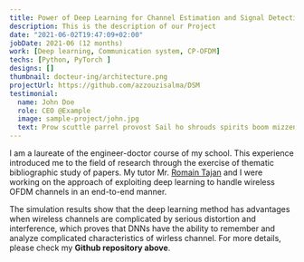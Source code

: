 ```yaml
---
title: Power of Deep Learning for Channel Estimation and Signal Detection in OFDM Systems
description: This is the description of our Project
date: "2021-06-02T19:47:09+02:00"
jobDate: 2021-06 (12 months)
work: [Deep learning, Communication system, CP-OFDM]
techs: [Python, PyTorch ]
designs: []
thumbnail: docteur-ing/architecture.png
projectUrl: https://github.com/azzouzisalma/DSM
testimonial:
  name: John Doe
  role: CEO @Example
  image: sample-project/john.jpg
  text: Prow scuttle parrel provost Sail ho shrouds spirits boom mizzenmast yardarm. Pinnace holystone mizzenmast quarter crow's nest nipperkin
---
```

I am a laureate of the engineer-doctor course of my school. This experience introduced me to the field of research through the exercise of thematic bibliographic study of papers. My tutor Mr. [Romain Tajan](https://rtajan.github.io/) and I were working on the approach of exploiting deep learning to handle wireless OFDM channels in an end-to-end manner. 
 
The simulation results show that the
deep learning method has advantages when wireless channels
are complicated by serious distortion and interference, which
proves that DNNs have the ability to remember and analyze complicated characteristics of wirless channel. For more details, please check my **Github repository above**.
